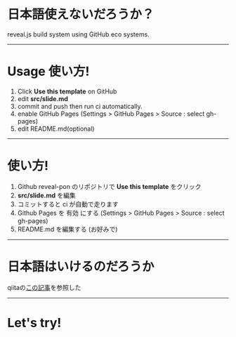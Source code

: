 # 日本語使えないだろうか？

reveal.js build system
using GitHub eco systems.

---

# Usage 使い方!

1. Click **Use this template** on GitHub
2. edit **src/slide.md**
3. commit and push then run ci automatically.
4. enable GitHub Pages (Settings > GitHub Pages > Source : select gh-pages)
5. edit README.md(optional)

---
# 使い方!

1. Github reveal-pon のリポジトリで **Use this template** をクリック
2. **src/slide.md** を編集
3. コミットすると ci が自動で走ります
4. Github Pages を 有効 にする (Settings > GitHub Pages > Source : select gh-pages)
5. README.md を編集する (お好みで)

---

# 日本語はいけるのだろうか

qiitaの[この記事](https://qiita.com/mikkame/items/b0f144920aba95d1c2be)を参照した

---

# Let's try!
